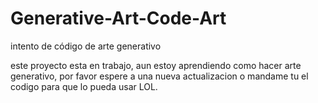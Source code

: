 # Generative-Art-Code-Art
intento de código de arte generativo 

este proyecto esta en trabajo, aun estoy aprendiendo como hacer arte generativo, por favor espere a una nueva actualizacion o mandame tu el codigo para que lo pueda usar LOL.
